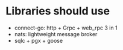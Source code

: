 # Libraries should use

- connect-go: http + Grpc + web_rpc 3 in 1
- nats: lightweight message broker
- sqlc + pgx + goose
